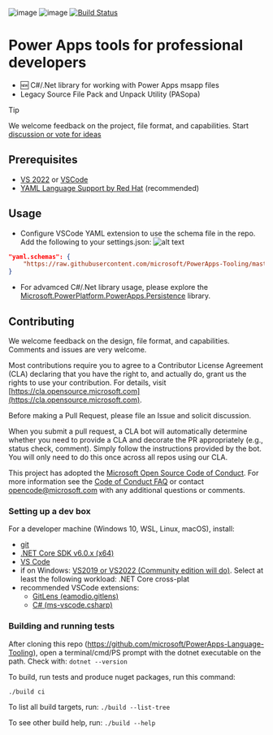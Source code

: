 ![image](https://img.shields.io/github/actions/workflow/status/microsoft/PowerApps-Language-Tooling/CI.yml?branch=master)  ![image](https://img.shields.io/nuget/vpre/Microsoft.PowerPlatform.Formulas.Tools) [![Build Status](https://dev.azure.com/dynamicscrm/OneCRM/_apis/build/status%2FPowerPlatform.PowerApps.Tools%2Fmicrosoft.PowerApps-Tooling?branchName=master)](https://dev.azure.com/dynamicscrm/OneCRM/_build/latest?definitionId=21051&branchName=master)

# Power Apps tools for professional developers
- 🆕 C#/.Net library for working with Power Apps msapp files
- Legacy Source File Pack and Unpack Utility (PASopa)

> [!TIP]
> We welcome feedback on the project, file format, and capabilities. Start [discussion or vote for ideas](https://github.com/microsoft/PowerApps-Tooling/discussions?discussions_q=is%3Aopen+sort%3Atop)


## Prerequisites
- [VS 2022](https://visualstudio.microsoft.com/downloads/) or [VSCode](https://code.visualstudio.com/Download)
- [YAML Language Support by Red Hat](https://marketplace.visualstudio.com/items?itemName=redhat.vscode-yaml) (recommended)

## Usage
- Configure VSCode YAML extension to use the schema file in the repo. Add the following to your settings.json:
![alt text](assets/images/yaml-redhat-settings.png)
```json
"yaml.schemas": {
    "https://raw.githubusercontent.com/microsoft/PowerApps-Tooling/master/docs/pa.yaml-schema.json": "*.pa.yaml" 
}
```

- For advamced C#/.Net library usage, please explore the [Microsoft.PowerPlatform.PowerApps.Persistence](https://github.com/microsoft/PowerApps-Tooling/tree/master/src/Persistence) library.

## Contributing

We welcome feedback on the design, file format, and capabilities. Comments and issues are very welcome.

Most contributions require you to agree to a Contributor License Agreement (CLA) declaring that you have the right to, and actually do, grant us the rights to use your contribution. For details, visit [https://cla.opensource.microsoft.com](https://cla.opensource.microsoft.com).

Before making a Pull Request, please file an Issue and solicit discussion.

When you submit a pull request, a CLA bot will automatically determine whether you need to provide
a CLA and decorate the PR appropriately (e.g., status check, comment). Simply follow the instructions
provided by the bot. You will only need to do this once across all repos using our CLA.

This project has adopted the [Microsoft Open Source Code of Conduct](https://opensource.microsoft.com/codeofconduct/).
For more information see the [Code of Conduct FAQ](https://opensource.microsoft.com/codeofconduct/faq/) or
contact [opencode@microsoft.com](mailto:opencode@microsoft.com) with any additional questions or comments.

### Setting up a dev box

For a developer machine (Windows 10, WSL, Linux, macOS), install:

- [git](https://git-scm.com/downloads)
- [.NET Core SDK v6.0.x (x64)](https://dotnet.microsoft.com/en-us/download/dotnet/6.0)
- [VS Code](https://code.visualstudio.com/Download)
- if on Windows: [VS2019 or VS2022 (Community edition will do)](https://visualstudio.microsoft.com/downloads/).  Select at least the following workload: .NET Core cross-plat
- recommended VSCode extensions:
  - [GitLens (eamodio.gitlens)](https://github.com/eamodio/vscode-gitlens)
  - [C# (ms-vscode.csharp)](https://github.com/OmniSharp/omnisharp-vscode)

### Building and running tests

After cloning this repo (https://github.com/microsoft/PowerApps-Language-Tooling), open a terminal/cmd/PS prompt with the dotnet executable on the path. Check with: ```dotnet --version ```

To build, run tests and produce nuget packages, run this command:

```bash
./build ci
```

To list all build targets, run: ```./build --list-tree```

To see other build help, run: ```./build --help```
